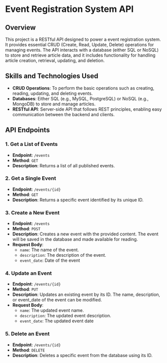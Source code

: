 # Event Registration System API

## Overview

This project is a RESTful API designed to power a event registration system. It provides essential CRUD (Create, Read, Update, Delete) operations for managing events. The API interacts with a database (either SQL or NoSQL) to store and retrieve article data, and it includes functionality for handling article creation, retrieval, updating, and deletion.

## Skills and Technologies Used

- **CRUD Operations**: To perform the basic operations such as creating, reading, updating, and deleting events.
- **Databases**: Either SQL (e.g., MySQL, PostgreSQL) or NoSQL (e.g., MongoDB) to store and manage articles.
- **RESTful API**: Server-side API that follows REST principles, enabling easy communication between the backend and clients.

## API Endpoints

### 1. **Get a List of Events**

- **Endpoint**: `/events`
- **Method**: `GET`
- **Description**: Returns a list of all published events.

### 2. **Get a Single Event**

- **Endpoint**: `/events/{id}`
- **Method**: `GET`
- **Description**: Returns a specific event identified by its unique ID.

### 3. **Create a New Event**

- **Endpoint**: `/events`
- **Method**: `POST`
- **Description**: Creates a new event with the provided content. The event will be saved in the database and made available for reading.
- **Request Body**:
  - `name`: The name of the event.
  - `description`: The description of the event.
  - `event_date`: Date of the event

### 4. **Update an Event**

- **Endpoint**: `/events/{id}`
- **Method**: `PUT`
- **Description**: Updates an existing event by its ID. The name, description, or event_date of the event can be modified.
- **Request Body**:
  - `name`: The updated event name.
  - `description`: The updated event description.
  - `event_date`: The updated event date

### 5. **Delete an Event**

- **Endpoint**: `/events/{id}`
- **Method**: `DELETE`
- **Description**: Deletes a specific event from the database using its ID.

